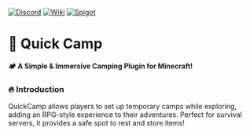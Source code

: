 [![Discord](https://img.shields.io/badge/Discord-Join%20Us-5865F2?logo=discord&logoColor=white)](https://discord.gg/jT8X9faerT)  [![Wiki](https://img.shields.io/badge/Wiki-Documentation-blue?style=flat&logo=bookstack)](https://northvik.gitbook.io/quickcamp)  [![Spigot](https://img.shields.io/badge/Spigot-Download-orange?style=flat&logo=spigotmc)](https://www.spigotmc.org/resources/quick-camp-alpha.123204/)  

# 🌲 Quick Camp 

**🏕️ A Simple & Immersive Camping Plugin for Minecraft!**

### 🔥 Introduction

QuickCamp allows players to set up temporary camps while exploring, adding an RPG-style experience to their adventures. Perfect for survival servers, it provides a safe spot to rest and store items!




